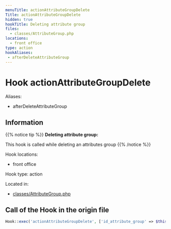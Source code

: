 ```yaml
---
menuTitle: actionAttributeGroupDelete
Title: actionAttributeGroupDelete
hidden: true
hookTitle: Deleting attribute group
files:
  - classes/AttributeGroup.php
locations:
  - front office
type: action
hookAliases:
 - afterDeleteAttributeGroup
---
```


# Hook actionAttributeGroupDelete

Aliases: 
 - afterDeleteAttributeGroup



## Information

{{% notice tip %}}
**Deleting attribute group:** 

This hook is called while deleting an attributes  group
{{% /notice %}}

Hook locations: 
  - front office

Hook type: action

Located in: 
  - [classes/AttributeGroup.php](https://github.com/PrestaShop/PrestaShop/blob/8.0.x/classes/AttributeGroup.php)

## Call of the Hook in the origin file

```php
Hook::exec('actionAttributeGroupDelete', ['id_attribute_group' => $this->id])
```